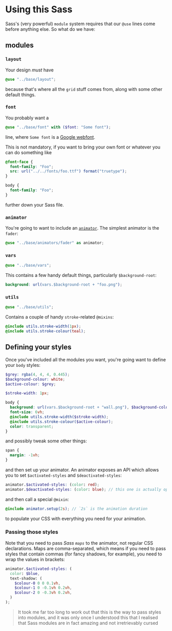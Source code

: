 # Using this Sass

Sass's (very powerful) `module` system requires that our `@use` lines come before anything else. So what do we have:

## modules

### `layout`

Your design _must_ have

```scss
@use "../base/layout";
```

because that's where all the `grid` stuff comes from, along with some other default things.

### `font`

You probably want a

```scss
@use "../base/font" with ($font: "Some font");
```

line, where `Some font` is a [Google webfont](https://fonts.google.com/).

This is not mandatory, if you want to bring your own font or whatever you can do something like

```scss
@font-face {
  font-family: "Foo";
  src: url("../../fonts/foo.ttf") format("truetype");
}

body {
  font-family: "Foo";
}
```

further down your Sass file.

### `animator`

You're going to want to include an [`animator`](../base/animators/README.md). The simplest animator is the `fader`:

```scss
@use "../base/animators/fader" as animator;
```

### `vars`

```scss
@use "../base/vars";
```

This contains a few handy default things, particularly `$background-root`:

```scss
background: url(vars.$background-root + "foo.png");
```

### `utils`

```scss
@use "../base/utils";
```

Contains a couple of handy `stroke`-related `@mixins`:

```scss
@include utils.stroke-width(1px);
@include utils.stroke-colour(teal);
```

## Defining your styles

Once you've included all the modules you want, you're going want to define your `body` styles:

```scss
$grey: rgba(4, 4, 4, 0.445);
$background-colour: white;
$active-colour: $grey;

$stroke-width: 1px;

body {
  background: url(vars.$background-root + "wall.png"), $background-colour;
  font-size: 6vh;
  @include utils.stroke-width($stroke-width);
  @include utils.stroke-colour($active-colour);
  color: transparent;
}
```

and possibly tweak some other things:

```scss
span {
  margin: -1vh;
}
```

and then set up your animator. An animator exposes an API which allows you to set `$activated-styles` and `$deactivated-styles`:

```scss
animator.$activated-styles: (color: red);
animator.$deactivated-styles: (color: blue); // this one is actually optional
```

and then call a special `@mixin`:

```scss
@include animator.setup(2s); // `2s` is the animation duration
```

to populate your CSS with everything you need for your animation.

### Passing those styles

Note that you need to pass _Sass `maps`_ to the animator, not regular CSS declarations. Maps are comma-separated, which means if you need to pass styles that contain commas (for fancy shadows, for example), you need to wrap the values in brackets:

```scss
animator.$activated-styles: (
  color: $blue,
  text-shadow: (
    $colour-0 0 0 0.1vh,
    $colour-1 0 -0.1vh 0.2vh,
    $colour-2 0 -0.3vh 0.2vh,
  )
);
```

> It took me far too long to work out that this is the way to pass styles into modules, and it was only once I understood this that I realised that Sass modules are in fact amazing and not irretrievably cursed
